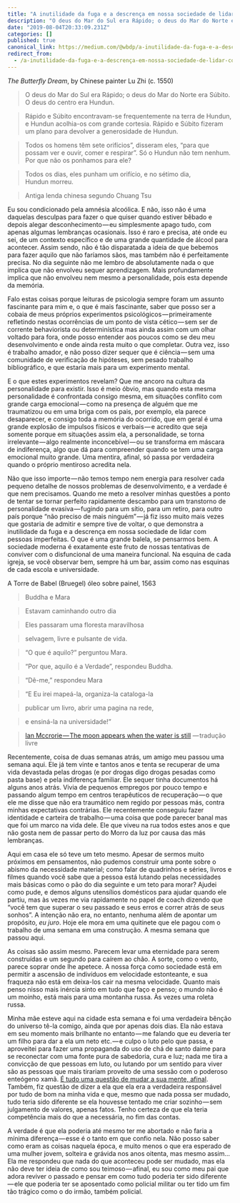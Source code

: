 ```yaml
---
title: "A inutilidade da fuga e a descrença em nossa sociedade de lidar com pessoas imperfeitas"
description: "O deus do Mar do Sul era Rápido; o deus do Mar do Norte era Súbito. O deus do centro era Hundun."
date: "2019-08-04T20:33:09.231Z"
categories: []
published: true
canonical_link: https://medium.com/@wbdp/a-inutilidade-da-fuga-e-a-descren%C3%A7a-em-nossa-sociedade-de-lidar-com-pessoas-imperfeitas-d5ef23f443c4
redirect_from:
  - /a-inutilidade-da-fuga-e-a-descrença-em-nossa-sociedade-de-lidar-com-pessoas-imperfeitas-d5ef23f443c4
---
```


_The Butterfly Dream_, by Chinese painter Lu Zhi (c. 1550)

> O deus do Mar do Sul era Rápido; o deus do Mar do Norte era Súbito. O deus do centro era Hundun.

> Rápido e Súbito encontravam-se frequentemente na terra de Hundun, e Hundun acolhia-os com grande cortesia. Rápido e Súbito fizeram um plano para devolver a generosidade de Hundun.

> Todos os homens têm sete orifícios”, disseram eles, “para que possam ver e ouvir, comer e respirar”. Só o Hundun não tem nenhum. Por que não os ponhamos para ele?

> Todos os dias, eles punham um orifício, e no sétimo dia, Hundun morreu.

> Antiga lenda chinesa segundo Chuang Tsu

Eu sou condicionado pela amnésia alcoólica. E não, isso não é uma daquelas desculpas para fazer o que quiser quando estiver bêbado e depois alegar desconhecimento — eu simplesmente apago tudo, com apenas algumas lembranças ocasionais. Isso é raro e precisa, até onde eu sei, de um contexto específico e de uma grande quantidade de álcool para acontecer. Assim sendo, não é tão disparatada a ideia de que bebemos para fazer aquilo que não faríamos sãos, mas também não é perfeitamente precisa. No dia seguinte não me lembro de absolutamente nada o que implica que não envolveu sequer aprendizagem. Mais profundamente implica que não envolveu nem mesmo a personalidade, pois esta depende da memória.

Falo estas coisas porque leituras de psicologia sempre foram um assunto fascinante para mim e, o que é mais fascinante, saber que posso ser a cobaia de meus próprios experimentos psicológicos — primeiramente refletindo nestas ocorrências de um ponto de vista cético — sem ser de corrente behaviorista ou determinística mas ainda assim com um olhar voltado para fora, onde posso entender aos poucos como se deu meu desenvolvimento e onde ainda resta muito o que completar. Outra vez, isso é trabalho amador, e não posso dizer sequer que é ciência — sem uma comunidade de verificação de hipóteses, sem pesado trabalho bibliográfico, e que estaria mais para um experimento mental.

E o que estes experimentos revelam? Que me ancoro na cultura da personalidade para existir. Isso é meio óbvio, mas quando esta mesma personalidade é confrontada consigo mesma, em situações conflito com grande carga emocional — como na presença de alguém que me traumatizou ou em uma briga com os pais, por exemplo, ela parece desaparecer, e consigo toda a memória do ocorrido, que em geral é uma grande explosão de impulsos físicos e verbais — e acredito que seja somente porque em situações assim ela, a personalidade, se torna irrelevante — algo realmente inconcebível — ou se transforma em máscara de indiferença, algo que dá para compreender quando se tem uma carga emocional muito grande. Uma mentira, afinal, só passa por verdadeira quando o próprio mentiroso acredita nela.

Não que isso importe — não temos tempo nem energia para resolver cada pequeno detalhe de nossos problemas de desenvolvimento, e a verdade é que nem precisamos. Quando me meto a resolver minhas questões a ponto de tentar se tornar perfeito rapidamente descambo para um transtorno de personalidade evasiva — fugindo para um sítio, para um retiro, para outro país porque “não preciso de mais ninguém” — já fiz isso muito mais vezes que gostaria de admitir e sempre tive de voltar, o que demonstra a inutilidade da fuga e a descrença em nossa sociedade de lidar com pessoas imperfeitas. O que é uma grande balela, se pensarmos bem. A sociedade moderna é exatamente este fruto de nossas tentativas de conviver com o disfuncional de uma maneira funcional. Na esquina de cada igreja, se você observar bem, sempre há um bar, assim como nas esquinas de cada escola e universidade.

A Torre de Babel (Bruegel) óleo sobre painel, 1563

> Buddha e Mara

> Estavam caminhando outro dia

> Eles passaram uma floresta maravilhosa

> selvagem, livre e pulsante de vida.

> “O que é aquilo?” perguntou Mara.

> “Por que, aquilo é a Verdade”, respondeu Buddha.

> “Dê-me,” respondeu Mara

> “E Eu irei mapeá-la, organiza-la cataloga-la

> publicar um livro, abrir uma pagina na rede,

> e ensiná-la na universidade!”

> [Ian Mccrorie — The moon appears when the water is still](https://store.pariyatti.org/Moon-Appears-When-the-Water-is-Still-The_p_1387.html?redirect=1) — tradução livre

Recentemente, coisa de duas semanas atrás, um amigo meu passou uma semana aqui. Ele já tem vinte e tantos anos e tenta se recuperar de uma vida devastada pelas drogas (e por drogas digo drogas pesadas como pasta base) e pela indiferença familiar. Ele sequer tinha documentos há alguns anos atrás. Vivia de pequenos empregos por pouco tempo e passando algum tempo em centros terapêuticos de recuperação — o que ele me disse que não era traumático nem regido por pessoas más, contra minhas expectativas contrárias. Ele recentemente conseguiu fazer identidade e carteira de trabalho — uma coisa que pode parecer banal mas que foi um marco na vida dele. Ele que viveu na rua todos estes anos e que não gosta nem de passar perto do Morro da luz por causa das más lembranças.

Aqui em casa ele só teve um teto mesmo. Apesar de sermos muito próximos em pensamentos, não pudemos construir uma ponte sobre o abismo da necessidade material; como falar de quadrinhos e séries, livros e filmes quando você sabe que a pessoa está lutando pelas necessidades mais básicas como o pão do dia seguinte e um teto para morar? Ajudei como pude, e demos alguns utensílios domésticos para ajudar quando ele partiu, mas às vezes me via rapidamente no papel de coach dizendo que “você tem que superar o seu passado e seus erros e correr atrás de seus sonhos”. A intenção não era, no entanto, nenhuma além de apontar um propósito, _eu juro_. Hoje ele mora em uma quitinete que ele pagou com o trabalho de uma semana em uma construção. A mesma semana que passou aqui.

As coisas são assim mesmo. Parecem levar uma eternidade para serem construídas e um segundo para caírem ao chão. A sorte, como o vento, parece soprar onde lhe apetece. A nossa força como sociedade está em permitir a ascensão de indivíduos em velocidade estonteante, e sua fraqueza não está em deixa-los cair na mesma velocidade. Quanto mais penso nisso mais inércia sinto em tudo que faço e penso; o mundo não é um moinho, está mais para uma montanha russa. Às vezes uma roleta russa.

Minha mãe esteve aqui na cidade esta semana e foi uma verdadeira bênção do universo tê-la comigo, ainda que por apenas dois dias. Ela não estava em seu momento mais brilhante no entanto — me falando que eu deveria ter um filho para dar a ela um neto etc. — e culpo o luto pelo que passa, e aproveitei para fazer uma propaganda do uso de chá de santo daime para se reconectar com uma fonte pura de sabedoria, cura e luz; nada me tira a convicção de que pessoas em luto, ou lutando por um sentido para viver são as pessoas que mais tirariam proveito de uma sessão com o poderoso enteógeno xamã. [É tudo uma questão de mudar a sua mente, afinal](https://books.google.com.br/books/about/Como_mudar_sua_mente.html?id=p_xyDwAAQBAJ&source=kp_book_description&redir_esc=y). Também, fiz questão de dizer a ela que ela era a verdadeira responsável por tudo de bom na minha vida e que, mesmo que nada possa ser mudado, tudo teria sido diferente se ela houvesse tentado me criar sozinho — sem julgamento de valores, apenas fatos. Tenho certeza de que ela teria competência mais do que a necessária, no fim das contas.

A verdade é que ela poderia até mesmo ter me abortado e não faria a mínima diferença — esse é o tanto em que confio nela. Não posso saber como eram as coisas naquela época, e muito menos o que era esperado de uma mulher jovem, solteira e grávida nos anos oitenta, mas mesmo assim... Ela me respondeu que nada do que aconteceu pode ser mudado, mas ela não deve ter ideia de como sou teimoso — afinal, eu sou como meu pai que adora reviver o passado e pensar em como tudo poderia ter sido diferente — ele que poderia ter se aposentado como policial militar ou ter tido um fim tão trágico como o do irmão, também policial.
